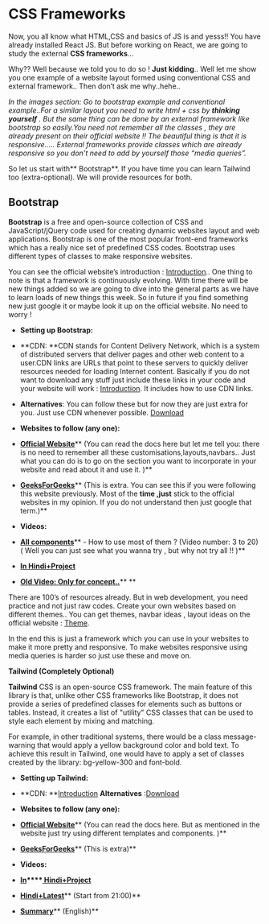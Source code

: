 # CSS Frameworks

Now, you all know what HTML,CSS and basics of JS is and yesss!! You have already installed React JS. But before working on React, we are going to study the external **CSS frameworks**…

Why?? Well because we told you to do so ! **Just kidding**.. Well let me show you one example of a website layout formed using conventional CSS and external framework.. Then don’t ask me why..hehe..

*In the images section: Go to bootstrap example and conventional example..For a similar layout you need to write html + css by **thinking yourself** . But the same thing can be done by an external framework like bootstrap so easily.You need not remember all the classes , they are already present on their official website !! The beautiful thing is that it is responsive….. External frameworks provide classes which are already responsive so you don’t need to add by yourself those “media queries”.*

So let us start with** Bootstrap**. If you have time you can learn Tailwind too (extra-optional). We will provide resources for both.

## **Bootstrap**

**Bootstrap** is a free and open-source collection of CSS and JavaScript/jQuery code used for creating dynamic websites layout and web applications. Bootstrap is one of the most popular front-end frameworks which has a really nice set of predefined CSS codes. Bootstrap uses different types of classes to make responsive websites.

You can see the official website’s introduction : [Introduction](https://getbootstrap.com/docs/5.3/getting-started/introduction/).. One thing to note is that a framework is continuously evolving. With time there will be new things added so we are going to dive into the general parts as we have to learn loads of new things this week. So in future if you find something new just google it or maybe look it up on the official website. No need to worry !

- **Setting up Bootstrap:**

- **CDN: **CDN stands for Content Delivery Network, which is a system of distributed servers that deliver pages and other web content to a user.CDN links are URLs that point to these servers to quickly deliver resources needed for loading Internet content. Basically if you do not want to download any stuff just include these links in your code and your website will work : [Introduction](https://getbootstrap.com/docs/5.3/getting-started/introduction/). It includes how to use CDN links.

- **Alternatives**: You can follow these but for now they are just extra for you. Just use CDN whenever possible. [Download](https://getbootstrap.com/docs/5.3/getting-started/download/)

- **Websites to follow (any one):**

- **[Official Website](https://getbootstrap.com/docs/5.3/)**** (You can read the docs here but let me tell you: there is no need to remember all these customisations,layouts,navbars.. Just what you can do is to go on the section you want to incorporate in your website and read about it and use it. )**

- **[GeeksForGeeks](https://www.geeksforgeeks.org/bootstrap-tooltips/?ref=roadmap)**** (This is extra. You can see this if you were following this website previously. Most of the ****time ,just**** stick to the official websites in my opinion. If you do not understand then just google that term.)**

- **Videos:**

- **[All components](https://youtube.com/playlist?list=PL4cUxeGkcC9joIM91nLzd_qaH_AimmdAR&feature=shared)**** - How to use most of them ? (Video number: 3 to 20) ( Well you can just see what you wanna try , but why not try all !! )**

- **[In Hindi+Project](https://youtu.be/nPxCYOO1e44?feature=shared)**

- **[Old Video: Only for concept..](https://youtu.be/vpAJ0s5S2t0?feature=shared)**** **

There are 100’s of resources already. But in web development, you need practice and not just raw codes. Create your own websites based on different themes.. You can get themes, navbar ideas , layout ideas on the official website : [Theme](https://themes.getbootstrap.com/).

In the end this is just a framework which you can use in your websites to make it more pretty and responsive. To make websites responsive using media queries is harder so just use these and move on.

**Tailwind (Completely Optional)**

**Tailwind** CSS is an open-source CSS framework. The main feature of this library is that, unlike other CSS frameworks like Bootstrap, it does not provide a series of predefined classes for elements such as buttons or tables. Instead, it creates a list of "utility" CSS classes that can be used to style each element by mixing and matching.

For example, in other traditional systems, there would be a class message-warning that would apply a yellow background color and bold text. To achieve this result in Tailwind, one would have to apply a set of classes created by the library: bg-yellow-300 and font-bold.

- **Setting up Tailwind:**

- **CDN: **[Introduction](https://tailwindcss.com/docs/installation/play-cdn) **Alternatives** :[Download](https://tailwindcss.com/docs/installation)

- **Websites to follow (any one):**

- **[Official Website](https://tailwindui.com/components/preview)**** (You can read the docs here. But as mentioned in the website just try using different templates and components. )**

- **[GeeksForGeeks](https://www.geeksforgeeks.org/tailwind-css/)**** (This is extra)**

- **Videos:**

- **[In](https://youtu.be/_9mTJ84uL1Q?feature=shared)****[ Hindi+Project](https://youtu.be/_9mTJ84uL1Q?feature=shared)**

- **[Hindi+Latest](https://youtu.be/jTzA-REA-N4?feature=shared)**** (Start from 21:00)**

- **[Summary](https://youtu.be/mr15Xzb1Ook?feature=shared)**** (English)**
